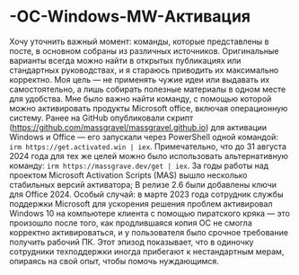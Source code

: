 # -OC-Windows-MW-Активация
Хочу уточнить важный момент: команды, которые представлены в посте, в основном собраны из различных источников. Оригинальные варианты всегда можно найти в открытых публикациях или стандартных руководствах, и я стараюсь приводить их максимально корректно. Моя цель — не применять чужие идеи или выдавать их самостоятельно, а лишь собирать полезные материалы в одном месте для удобства.
Мне было важно найти команду, с помощью которой можно активировать продукты Microsoft office, включая операционную систему. Ранее на GitHub опубликовали скрипт (https://github.com/massgravel/massgravel.github.io) для активации Windows и Office — его запускали через PowerShell одной командой: `irm https://get.activated.win | iex`. 
Примечательно, что до 31 августа 2024 года для тех же целей можно было использовать альтернативную команду: `irm https://massgrave.dev/get | iex`. За годы работы над проектом Microsoft Activation Scripts (MAS) вышло несколько стабильных версий активатора; 
В релизе 2.6 были добавлены ключи для Office 2024. 
Особый случай: в марте 2023 года сотрудник службы поддержки Microsoft для ускорения решения проблем активировал Windows 10 на компьютере клиента с помощью пиратского кряка — это произошло после того, как продлившаяся копия ОС не смогла корректно активироваться, и у пользователя было срочное требование получить рабочий ПК. Этот эпизод показывает, что в одиночку сотрудники техподдержки иногда прибегают к нестандартным мерам, опираясь на свой опыт, чтобы помочь нуждающимся. 
